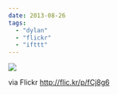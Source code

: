 ```yaml
---
date: 2013-08-26
tags: 
  - "dylan"
  - "flickr"
  - "ifttt"
---
```


![](http://farm6.staticflickr.com/5449/9599925047_3be04c6db2_b.jpg)  

  
  
via Flickr http://flic.kr/p/fCj8g6
